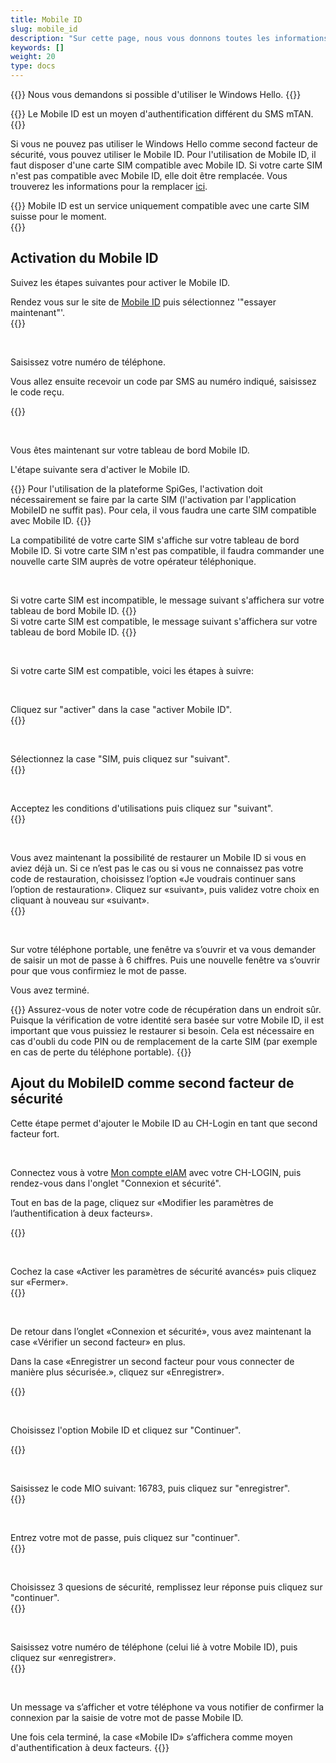 ```yaml
---
title: Mobile ID
slug: mobile_id
description: "Sur cette page, nous vous donnons toutes les informations relatives à l'utilisation du Mobile ID comme second facteur de sécurité."
keywords: []
weight: 20
type: docs
---
```


{{<alert color="warning">}}
Nous vous demandons si possible d'utiliser le Windows Hello. 
{{</alert>}}

{{<alert color="warning">}}
Le Mobile ID est un moyen d'authentification différent du SMS mTAN. 
{{</alert>}}

Si vous ne pouvez pas utiliser le Windows Hello comme second facteur de sécurité, vous pouvez utiliser le Mobile ID. Pour l'utilisation de Mobile ID, il faut disposer d'une carte SIM compatible avec Mobile ID. Si votre carte SIM n'est pas compatible avec Mobile ID, elle doit être remplacée. Vous trouverez les informations pour la remplacer [ici](https://www.mobileid.ch/fr/commander-sim).

{{<alert color="info">}}
Mobile ID est un service uniquement compatible avec une carte SIM suisse pour le moment.  
{{</alert>}}

## Activation du Mobile ID

Suivez les étapes suivantes pour activer le Mobile ID.

<!-- 1ere paire de colonnes -->

<div class="two_column">

<div class="left_col">
<!-- First column content goes here -->
Rendez vous sur le site de <a href="https://www.mobileid.ch/fr">Mobile ID</a> puis sélectionnez '"essayer maintenant"'. 
</div>

<div class="right_col">
<!-- Second column content goes here -->
{{<insertImage image="mobile_id_fr.png" description="MobileID" class="edge max-w-90">}}
</div>

</div>

&nbsp;

<!-- 2eme paire de colonnes -->

<div class="two_column">

<div class="left_col">
<!-- First column content goes here -->
<p> Saisissez votre numéro de téléphone. </p>

<p> Vous allez ensuite recevoir un code par SMS au numéro indiqué, saisissez le code reçu. </p>
</div>

<div class="right_col">
<!-- Second column content goes here -->
{{<insertImage image="saisie_tel_fr.png" description="Code SMS" class="edge max-w-90">}}
</div>

</div>

&nbsp;

Vous êtes maintenant sur votre tableau de bord Mobile ID. 

L'étape suivante sera d'activer le Mobile ID. 

{{<alert color="warning">}}
Pour l'utilisation de la plateforme SpiGes, l'activation doit nécessairement se faire par la carte SIM (l'activation par l'application MobileID ne suffit pas). Pour cela, il vous faudra une carte SIM compatible avec Mobile ID. 
{{</alert>}}

La compatibilité de votre carte SIM s'affiche sur votre tableau de bord Mobile ID. Si votre carte SIM n'est pas compatible, il faudra commander une nouvelle carte SIM auprès de votre opérateur téléphonique.

&nbsp; 

<!-- 3eme paire de colonnes -->

<div class="two_column">

<div class="left_col">
<!-- First column content goes here -->
Si votre carte SIM est incompatible, le message suivant s'affichera sur votre tableau de bord Mobile ID.
{{<insertImage image="sim_incompatible_fr.png" description="Code SMS" class="edge max-w-90">}}

</div>

<div class="right_col">
<!-- Second column content goes here -->
Si votre carte SIM est compatible, le message suivant s'affichera sur votre tableau de bord Mobile ID.
{{<insertImage image="sim_compatible_fr.png" description="Code SMS" class="edge max-w-90">}}
</div>

</div>

&nbsp;

Si votre carte SIM est compatible, voici les étapes à suivre: 

&nbsp;

<!-- 4eme paire de colonnes -->

<div class="two_column">

<div class="left_col">
<!-- First column content goes here -->
Cliquez sur "activer" dans la case "activer Mobile ID". 
</div>

<div class="right_col">
<!-- Second column content goes here -->
{{<insertImage image="activer_mobile_id.png" description="activer MobileID" class="edge max-w-90">}}
</div>

</div>

&nbsp;

<!-- 5eme paire de colonnes -->

<div class="two_column">

<div class="left_col">
<!-- First column content goes here -->
Sélectionnez la case "SIM, puis cliquez sur "suivant".
</div>

<div class="right_col">
<!-- Second column content goes here -->
{{<insertImage image="choix_sim.png" description="Choix carte SIM" class="edge max-w-90">}}
</div>

</div>

 &nbsp;

 <!-- 4eme paire de colonnes -->

<div class="two_column">

<div class="left_col">
<!-- First column content goes here -->
Acceptez les conditions d'utilisations puis cliquez sur "suivant".
</div>

<div class="right_col">
<!-- Second column content goes here -->
{{<insertImage image="cond_utilisation_fr.png" description="Conditions d'utilisation" class="edge max-w-90">}}
</div>

</div>

 &nbsp;

  <!-- 4eme paire de colonnes -->

<div class="two_column">

<div class="left_col">
<!-- First column content goes here -->
Vous avez maintenant la possibilité de restaurer un Mobile ID si vous en aviez déjà un. Si ce n’est pas le cas ou si vous ne connaissez pas votre code de restauration, choisissez l’option «Je voudrais continuer sans l’option de restauration». Cliquez sur «suivant», puis validez votre choix en cliquant à nouveau sur «suivant».
</div>

<div class="right_col">
<!-- Second column content goes here -->
{{<insertImage image="choix_recup.png" description="Possibilité récupération" class="edge max-w-90">}}
</div>

</div>

 &nbsp;

Sur votre téléphone portable, une fenêtre va s’ouvrir et va vous demander de saisir un mot de passe à 6 chiffres. Puis une nouvelle fenêtre va s’ouvrir pour que vous confirmiez le mot de passe. 

Vous avez terminé. 

{{<alert color="warning">}}
Assurez-vous de noter votre code de récupération dans un endroit sûr. Puisque la vérification de votre identité sera basée sur votre Mobile ID, il est important que vous puissiez le restaurer si besoin. Cela est nécessaire en cas d'oubli du code PIN ou de remplacement de la carte SIM (par exemple en cas de perte du téléphone portable). 
{{</alert>}}


## Ajout du MobileID comme second facteur de sécurité

Cette étape permet d'ajouter le Mobile ID au CH-Login en tant que second facteur fort.
<!-- 
Si vous avez déjà un second facteur (faible) (mTAN), il est recommandé de le supprimer d'abord. Pour ce faire, cliquez sur Supprimer dans l’encadré Numéro mobile (mTAN). Vous pouvez ensuite suivre les instructions mentionnées ci-dessus pour enregistrer l'ID mobile comme second facteur (fort).
-->
&nbsp;

<!-- 1ere paire de colonnes -->

<div class="two_column">

<div class="left_col">
<!-- First column content goes here -->
<p> Connectez vous à votre <a href="https://www.myaccount.eiam.admin.ch/">Mon compte eIAM</a> avec votre CH-LOGIN, puis rendez-vous dans l'onglet "Connexion et sécurité". </p>

<p> Tout en bas de la page, cliquez sur «Modifier les paramètres de l’authentification à deux facteurs». </p>
</div>

<div class="right_col">
<!-- Second column content goes here -->
{{<insertImage image="modif_parametres_fr.png" description="modification paramètres" class="edge max-w-90">}}
</div>

</div>

&nbsp; 

<!-- 2eme paire de colonnes -->

<div class="two_column">

<div class="left_col">
<!-- First column content goes here -->
Cochez la case «Activer les paramètres de sécurité avancés» puis cliquez sur «Fermer».
</div>

<div class="right_col">
<!-- Second column content goes here -->
{{<insertImage image="activation_param.png" description="Activation paramètres avancés" class="edge max-w-90">}}
</div>

</div>

&nbsp; 

<!-- 3eme paire de colonnes -->

<div class="two_column">

<div class="left_col">
<!-- First column content goes here -->
<p> De retour dans l’onglet «Connexion et sécurité», vous avez maintenant la case «Vérifier un second facteur» en plus. </p>

<p> Dans la case «Enregistrer un second facteur pour vous connecter de manière plus sécurisée.», cliquez sur «Enregistrer». </p>

</div>

<div class="right_col">
<!-- Second column content goes here -->
{{<insertImage image="ajout_facteur_fr.png" description="ajout second facteur" class="edge max-w-90">}}
</div>

</div>

&nbsp; 

<!-- 4eme paire de colonnes -->

<div class="two_column">

<div class="left_col">
<!-- First column content goes here -->
<p> Choisissez l'option Mobile ID et cliquez sur "Continuer". </p>
</div>

<div class="right_col">
<!-- Second column content goes here -->
{{<insertImage image="choix_mobileid.png" description="ajout second facteur" class="edge max-w-90">}}
</div>

</div>

&nbsp; 

<!-- 5eme paire de colonnes -->

<div class="two_column">

<div class="left_col">
<!-- First column content goes here -->
Saisissez le code MIO suivant: 16783, puis cliquez sur "enregistrer". 
</div>

<div class="right_col">
<!-- Second column content goes here -->
{{<insertImage image="code_mio.png" description="ajout second facteur" class="edge max-w-90">}}
</div>

</div>

&nbsp; 

<!-- 6eme paire de colonnes -->

<div class="two_column">

<div class="left_col">
<!-- First column content goes here -->
Entrez votre mot de passe, puis cliquez sur "continuer".
</div>

<div class="right_col">
<!-- Second column content goes here -->
{{<insertImage image="mot_de_passe.png" description="Mot de passe" class="edge max-w-90">}}
</div>

</div>

&nbsp; 

<!-- 7eme paire de colonnes -->

<div class="two_column">

<div class="left_col">
<!-- First column content goes here -->
Choisissez 3 quesions de sécurité, remplissez leur réponse puis cliquez sur "continuer".
</div>

<div class="right_col">
<!-- Second column content goes here -->
{{<insertImage image="questions_secu.png" description="ajout questions sécurité" class="edge max-w-90">}}
</div>

</div>

&nbsp;

<!-- 8eme paire de colonnes -->

<div class="two_column">

<div class="left_col">
<!-- First column content goes here -->
Saisissez votre numéro de téléphone (celui lié à votre Mobile ID), puis cliquez sur «enregistrer».
</div>

<div class="right_col">
<!-- Second column content goes here -->
{{<insertImage image="saisie_tel.png" description="ajout second facteur" class="edge max-w-90">}}
</div>

</div>

&nbsp;

Un message va s’afficher et votre téléphone va vous notifier de confirmer la connexion par la saisie de votre mot de passe Mobile ID. 

Une fois cela terminé, la case «Mobile ID» s’affichera comme moyen d'authentification à deux facteurs.
{{<insertImage image="mobileid_present.png" description="ajout second facteur" class="edge max-w-90">}}
